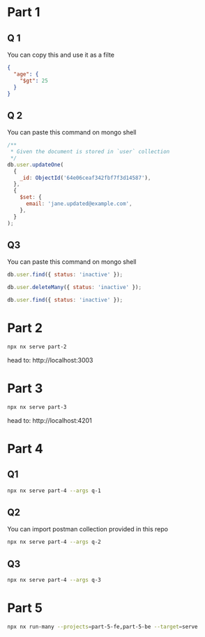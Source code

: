 # Part 1

## Q 1

You can copy this and use it as a filte

```json
{
  "age": {
    "$gt": 25
  }
}
```

## Q 2

You can paste this command on mongo shell

```js
/**
 * Given the document is stored in `user` collection
 */
db.user.updateOne(
  {
    _id: ObjectId('64e06ceaf342fbf7f3d14587'),
  },
  {
    $set: {
      email: 'jane.updated@example.com',
    },
  }
);
```

## Q3

You can paste this command on mongo shell

```js
db.user.find({ status: 'inactive' });

db.user.deleteMany({ status: 'inactive' });

db.user.find({ status: 'inactive' });
```

# Part 2

```sh
npx nx serve part-2
```

head to: http://localhost:3003

# Part 3

```sh
npx nx serve part-3
```

head to: http://localhost:4201

# Part 4

## Q1

```sh
npx nx serve part-4 --args q-1
```

## Q2

You can import postman collection provided in this repo

```sh
npx nx serve part-4 --args q-2
```

## Q3

```sh
npx nx serve part-4 --args q-3
```

# Part 5

```sh
npx nx run-many --projects=part-5-fe,part-5-be --target=serve
```
